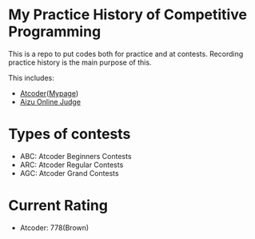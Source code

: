 # My Practice History of Competitive Programming 
This is a repo to put codes both for practice and at contests. 
Recording practice history is the main purpose of this. 

This includes:
* [Atcoder](https://atcoder.jp/)([Mypage](https://atcoder.jp/users/szkieletor))
* [Aizu Online Judge](http://judge.u-aizu.ac.jp/)

# Types of contests
* ABC: Atcoder Beginners Contests
* ARC: Atcoder Regular Contests
* AGC: Atcoder Grand Contests

# Current Rating
* Atcoder: 778(Brown)
